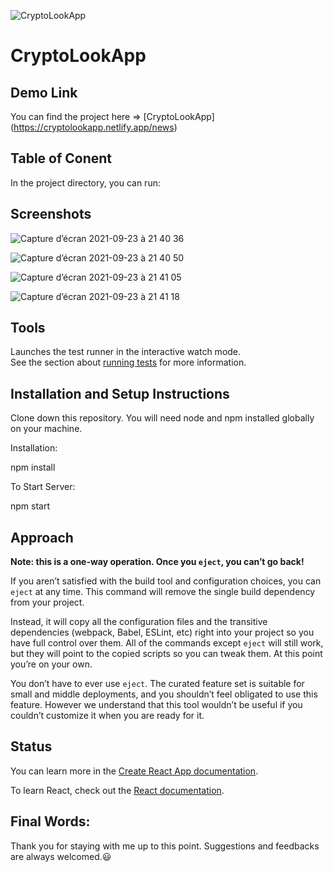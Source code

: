 ![CryptoLookApp](https://user-images.githubusercontent.com/59845983/134577063-2774a4a0-7344-4c17-99dc-d0d8c502103b.png)




# CryptoLookApp


## Demo Link
You can find the project here => [CryptoLookApp] (https://cryptolookapp.netlify.app/news)


## Table of Conent

In the project directory, you can run:

## Screenshots

![Capture d’écran 2021-09-23 à 21 40 36](https://user-images.githubusercontent.com/59845983/134577180-01fa7230-dbe6-4c3f-b596-fae38d0982c5.png)

![Capture d’écran 2021-09-23 à 21 40 50](https://user-images.githubusercontent.com/59845983/134577218-5488b627-13bd-4cc1-9a12-936d7326c29f.png)

![Capture d’écran 2021-09-23 à 21 41 05](https://user-images.githubusercontent.com/59845983/134577257-4f78a959-ef3c-4b5d-b0c0-dfe541565891.png)

![Capture d’écran 2021-09-23 à 21 41 18](https://user-images.githubusercontent.com/59845983/134577327-c945125b-ab47-4e64-b777-c2f0ce62a645.png)

## Tools

Launches the test runner in the interactive watch mode.\
See the section about [running tests](https://facebook.github.io/create-react-app/docs/running-tests) for more information.

## Installation and Setup Instructions

Clone down this repository. You will need node and npm installed globally on your machine.

Installation:

npm install

To Start Server:

npm start


## Approach

**Note: this is a one-way operation. Once you `eject`, you can’t go back!**

If you aren’t satisfied with the build tool and configuration choices, you can `eject` at any time. This command will remove the single build dependency from your project.

Instead, it will copy all the configuration files and the transitive dependencies (webpack, Babel, ESLint, etc) right into your project so you have full control over them. All of the commands except `eject` will still work, but they will point to the copied scripts so you can tweak them. At this point you’re on your own.

You don’t have to ever use `eject`. The curated feature set is suitable for small and middle deployments, and you shouldn’t feel obligated to use this feature. However we understand that this tool wouldn’t be useful if you couldn’t customize it when you are ready for it.

## Status

You can learn more in the [Create React App documentation](https://facebook.github.io/create-react-app/docs/getting-started).

To learn React, check out the [React documentation](https://reactjs.org/).

## Final Words:
Thank you for staying with me up to this point. Suggestions and feedbacks are always welcomed.😃
